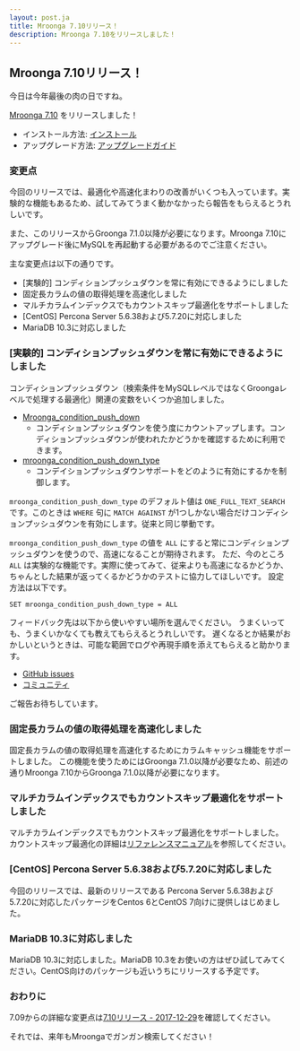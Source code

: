 ```yaml
---
layout: post.ja
title: Mroonga 7.10リリース！
description: Mroonga 7.10をリリースしました！
---
```


## Mroonga 7.10リリース！

今日は今年最後の肉の日ですね。

[Mroonga 7.10](/ja/docs/news.html#release-7-10) をリリースしました！

* インストール方法: [インストール](/ja/docs/install.html)
* アップグレード方法: [アップグレードガイド](/ja/docs/upgrade.html)

### 変更点

今回のリリースでは、最適化や高速化まわりの改善がいくつも入っています。実験的な機能もあるため、試してみてうまく動かなかったら報告をもらえるとうれしいです。

また、このリリースからGroonga 7.1.0以降が必要になります。Mroonga 7.10にアップグレード後にMySQLを再起動する必要があるのでご注意ください。

主な変更点は以下の通りです。

* [実験的] コンディションプッシュダウンを常に有効にできるようにしました
* 固定長カラムの値の取得処理を高速化しました
* マルチカラムインデックスでもカウントスキップ最適化をサポートしました
* [CentOS] Percona Server 5.6.38および5.7.20に対応しました
* MariaDB 10.3に対応しました

### [実験的] コンディションプッシュダウンを常に有効にできるようにしました

コンディションプッシュダウン（検索条件をMySQLレベルではなくGroongaレベルで処理する最適化）関連の変数をいくつか追加しました。

* [Mroonga_condition_push_down](/ja/docs/reference/status_variables.html#status-variable-mroonga-condition-push-down)
  * コンディションプッシュダウンを使う度にカウントアップします。コンディションプッシュダウンが使われたかどうかを確認するために利用できます。
* [mroonga_condition_push_down_type](/ja/docs/reference/server_variables.html#server-variable-mroonga-condition-push-down-type)
  * コンデイションプッシュダウンサポートをどのように有効にするかを制御します。

`mroonga_condition_push_down_type` のデフォルト値は `ONE_FULL_TEXT_SEARCH` です。このときは `WHERE` 句に `MATCH AGAINST` が1つしかない場合だけコンディションプッシュダウンを有効にします。従来と同じ挙動です。

`mroonga_condition_push_down_type` の値を `ALL` にすると常にコンディションプッシュダウンを使うので、高速になることが期待されます。
ただ、今のところ `ALL` は実験的な機能です。実際に使ってみて、従来よりも高速になるかどうか、ちゃんとした結果が返ってくるかどうかのテストに協力してほしいです。
設定方法は以下です。

    SET mroonga_condition_push_down_type = ALL

フィードバック先は以下から使いやすい場所を選んでください。
うまくいっても、うまくいかなくても教えてもらえるとうれしいです。
遅くなるとか結果がおかしいというときは、可能な範囲でログや再現手順を添えてもらえると助かります。

* [GitHub issues](https://github.com/mroonga/mroonga/issues)
* [コミュニティ](/ja/docs/community.html)

ご報告お待ちしています。

### 固定長カラムの値の取得処理を高速化しました

固定長カラムの値の取得処理を高速化するためにカラムキャッシュ機能をサポートしました。
この機能を使うためにはGroonga 7.1.0以降が必要なため、前述の通りMroonga 7.10からGroonga 7.1.0以降が必要になります。

### マルチカラムインデックスでもカウントスキップ最適化をサポートしました

マルチカラムインデックスでもカウントスキップ最適化をサポートしました。
カウントスキップ最適化の詳細は[リファレンスマニュアル](/ja/docs/reference/optimizations.html#row-count)を参照してください。

### [CentOS] Percona Server 5.6.38および5.7.20に対応しました

今回のリリースでは、最新のリリースである Percona Server 5.6.38および5.7.20に対応したパッケージをCentos 6とCentOS 7向けに提供しはじめました。

### MariaDB 10.3に対応しました

MariaDB 10.3に対応しました。MariaDB 10.3をお使いの方はぜひ試してみてください。CentOS向けのパッケージも近いうちにリリースする予定です。

### おわりに

7.09からの詳細な変更点は[7.10リリース - 2017-12-29](/ja/docs/news.html#release-7-10)を確認してください。

それでは、来年もMroongaでガンガン検索してください！
